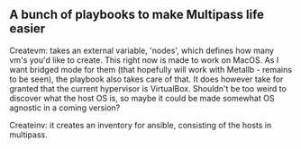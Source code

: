 ## A bunch of playbooks to make Multipass life easier

Createvm: takes an external variable, 'nodes', which defines how many vm's you'd like to create.
This right now is made to work on MacOS. As I want bridged mode for them (that hopefully will work with Metallb - remains to be seen), the playbook also takes care of that. It does however take for granted that the current hypervisor is VirtualBox. Shouldn't be too weird to discover what the host OS is, so maybe it could be made somewhat OS agnostic in a coming version? 

Createinv: it creates an inventory for ansible, consisting of the hosts in multipass.
